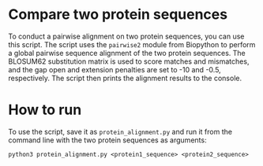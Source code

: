# Compare two protein sequences

To conduct a pairwise alignment on two protein sequences, you can use this script. The script uses the `pairwise2` module from Biopython to perform a global pairwise sequence alignment of the two protein sequences. The BLOSUM62 substitution matrix is used to score matches and mismatches, and the gap open and extension penalties are set to -10 and -0.5, respectively. The script then prints the alignment results to the console.

# How to run
To use the script, save it as `protein_alignment.py` and run it from the command line with the two protein sequences as arguments:

```
python3 protein_alignment.py <protein1_sequence> <protein2_sequence>
```
